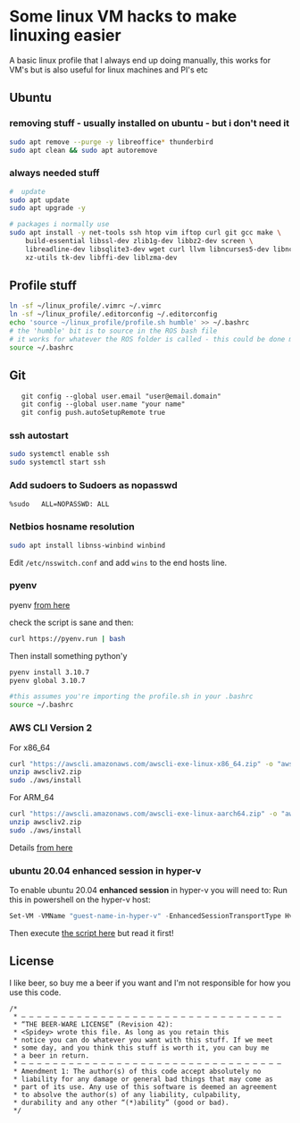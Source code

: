 # Some linux VM hacks to make linuxing easier

A basic linux profile that I always end up doing manually, this works for VM's but is also useful for linux machines and PI's etc

## Ubuntu

### removing stuff - usually installed on ubuntu - but i don't need it

```bash
sudo apt remove --purge -y libreoffice* thunderbird
sudo apt clean && sudo apt autoremove
```

### always needed stuff

```bash
#  update
sudo apt update
sudo apt upgrade -y

# packages i normally use
sudo apt install -y net-tools ssh htop vim iftop curl git gcc make \
    build-essential libssl-dev zlib1g-dev libbz2-dev screen \
    libreadline-dev libsqlite3-dev wget curl llvm libncurses5-dev libncursesw5-dev \
    xz-utils tk-dev libffi-dev liblzma-dev
```

## Profile stuff

```bash
ln -sf ~/linux_profile/.vimrc ~/.vimrc
ln -sf ~/linux_profile/.editorconfig ~/.editorconfig
echo 'source ~/linux_profile/profile.sh humble' >> ~/.bashrc
# the 'humble' bit is to source in the ROS bash file
# it works for whatever the ROS folder is called - this could be done more elegantly
source ~/.bashrc
```

## Git

```txt
   git config --global user.email "user@email.domain"
   git config --global user.name "your name"
   git config push.autoSetupRemote true
```

### ssh autostart

```bash
sudo systemctl enable ssh
sudo systemctl start ssh
```

### Add sudoers to Sudoers as nopasswd

```txt
%sudo   ALL=NOPASSWD: ALL
```

### Netbios hosname resolution

```bash
sudo apt install libnss-winbind winbind
```

Edit `/etc/nsswitch.conf` and add `wins` to the end hosts line.

### pyenv

pyenv [from here](https://github.com/pyenv/pyenv-installer)

check the script is sane and then:

```bash
curl https://pyenv.run | bash
```

Then install something python'y

```bash
pyenv install 3.10.7
pyenv global 3.10.7

#this assumes you're importing the profile.sh in your .bashrc
source ~/.bashrc
```

### AWS CLI Version 2

For x86_64

```bash
curl "https://awscli.amazonaws.com/awscli-exe-linux-x86_64.zip" -o "awscliv2.zip"
unzip awscliv2.zip
sudo ./aws/install
```

For ARM_64

```bash
curl "https://awscli.amazonaws.com/awscli-exe-linux-aarch64.zip" -o "awscliv2.zip"
unzip awscliv2.zip
sudo ./aws/install
```

Details [from here](https://docs.aws.amazon.com/cli/latest/userguide/install-cliv2-linux.html)

### ubuntu 20.04 enhanced session in hyper-v

To enable ubuntu 20.04 **enhanced session** in hyper-v you will need to:
Run this in powershell on the hyper-v host:

```powershell
Set-VM -VMName "guest-name-in-hyper-v" -EnhancedSessionTransportType HvSocket
```

Then execute [the script here](https://raw.githubusercontent.com/microsoft/linux-vm-tools/cb07b3eaeb89822ebc6eaddb10f3932bb1879f47/ubuntu/20.04/install.sh) but read it first!

## License

I like beer, so buy me a beer if you want and I'm not responsible for how you use this code.

```text
/* 
 * — — — — — — — — — — — — — — — — — — — — — — — — — — — — — — — — — 
 * “THE BEER-WARE LICENSE” (Revision 42):
 * <Spidey> wrote this file. As long as you retain this  
 * notice you can do whatever you want with this stuff. If we meet
 * some day, and you think this stuff is worth it, you can buy me
 * a beer in return.
 * — — — — — — — — — — — — — — — — — — — — — — — — — — — — — — — — — 
 * Amendment 1: The author(s) of this code accept absolutely no 
 * liability for any damage or general bad things that may come as 
 * part of its use. Any use of this software is deemed an agreement 
 * to absolve the author(s) of any liability, culpability, 
 * durability and any other “(*)ability” (good or bad).
 */
```
